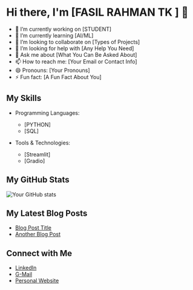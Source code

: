 # Hi there, I'm [FASIL RAHMAN TK ] 👋

- 🔭 I’m currently working on [STUDENT] 
- 🌱 I’m currently learning [AI/ML]
- 👯 I’m looking to collaborate on [Types of Projects]
- 🤔 I’m looking for help with [Any Help You Need] 
- 💬 Ask me about [What You Can Be Asked About]
- 📫 How to reach me: [Your Email or Contact Info]
- 😄 Pronouns: [Your Pronouns] 
- ⚡ Fun fact: [A Fun Fact About You]
 
## My Skills  
 
- Programming Languages:
  - [PYTHON]
  - [SQL]

- Tools & Technologies:
  - [Streamlit] 
  - [Gradio]

## My GitHub Stats

![Your GitHub stats](https://github-readme-stats.vercel.app/api?username=Fasiiltk&show_icons=true&theme=dark)

## My Latest Blog Posts

- [Blog Post Title](link-to-your-blog-post)
- [Another Blog Post](another-link)

## Connect with Me

- [LinkedIn](www.linkedin.com/in/fasil-rahman)
- [G-Mail](fasilpersonal07@gmail.com)
- [Personal Website](link-to-your-website)
